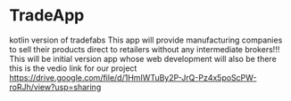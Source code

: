 # TradeApp
kotlin version of tradefabs
This app will provide manufacturing companies to sell their products direct to retailers without any intermediate brokers!!! 
This will be initial version app whose web development will also be there 
this is the vedio link for our project
https://drive.google.com/file/d/1HmIWTuBy2P-JrQ-Pz4x5poScPW-roRJh/view?usp=sharing
